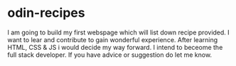 # odin-recipes
I am going to build my first webspage which will list down recipe provided.
I want to lear and contribute to gain wonderful experience.
After learning HTML, CSS & JS i would decide my way forward.
I intend to beceome the full stack developer.
If you have advice or suggestion do let me know.
